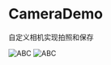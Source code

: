 # CameraDemo
自定义相机实现拍照和保存

![ABC](https://github.com/xiangzhihong/CameraDemo/blob/master/screen/device-2016-04-21-170639.png) 
![ABC](https://github.com/xiangzhihong/CameraDemo/blob/master/screen/device-2016-04-21-170715.png) 
